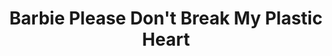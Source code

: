 ---
layout: product
title: Barbie Please Don't Break My Plastic Heart
description: Mdae with renewable Kenergy
image: barbie-please-don't-break-my-plastic-heart
bandcamp: https://olifrost.bandcamp.com/track/barbie-please-dont-break-my-plastic-heart
---